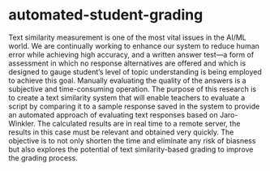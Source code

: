 # automated-student-grading
Text similarity measurement is one of the most vital issues in the AI/ML world. We are continually working to enhance our system to reduce human error while achieving high accuracy, and a written answer test—a form of assessment in which no response alternatives are offered and which is designed to gauge student’s level of topic understanding is being employed to achieve this goal. Manually evaluating the quality of the answers is a subjective and time-consuming operation. The purpose of this research is to create a text similarity system that will enable teachers to evaluate a script by comparing it to a sample response saved in the system to provide an automated approach of evaluating text responses based on Jaro-Winkler. The calculated results are in real time to a remote server, the results in this case must be relevant and obtained very quickly. The objective is to not only shorten the time and eliminate any risk of biasness but also explores the potential of text similarity-based grading to improve the grading process.
